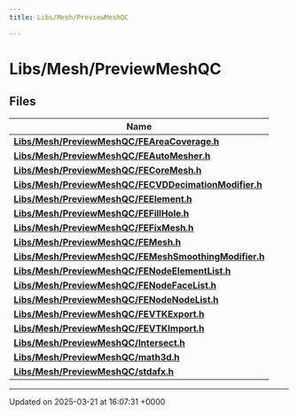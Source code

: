 ```yaml
---
title: Libs/Mesh/PreviewMeshQC

---
```


# Libs/Mesh/PreviewMeshQC



## Files

| Name           |
| -------------- |
| **[Libs/Mesh/PreviewMeshQC/FEAreaCoverage.h](../Files/FEAreaCoverage_8h.md#file-feareacoverage.h)**  |
| **[Libs/Mesh/PreviewMeshQC/FEAutoMesher.h](../Files/FEAutoMesher_8h.md#file-feautomesher.h)**  |
| **[Libs/Mesh/PreviewMeshQC/FECoreMesh.h](../Files/FECoreMesh_8h.md#file-fecoremesh.h)**  |
| **[Libs/Mesh/PreviewMeshQC/FECVDDecimationModifier.h](../Files/FECVDDecimationModifier_8h.md#file-fecvddecimationmodifier.h)**  |
| **[Libs/Mesh/PreviewMeshQC/FEElement.h](../Files/FEElement_8h.md#file-feelement.h)**  |
| **[Libs/Mesh/PreviewMeshQC/FEFillHole.h](../Files/FEFillHole_8h.md#file-fefillhole.h)**  |
| **[Libs/Mesh/PreviewMeshQC/FEFixMesh.h](../Files/FEFixMesh_8h.md#file-fefixmesh.h)**  |
| **[Libs/Mesh/PreviewMeshQC/FEMesh.h](../Files/FEMesh_8h.md#file-femesh.h)**  |
| **[Libs/Mesh/PreviewMeshQC/FEMeshSmoothingModifier.h](../Files/FEMeshSmoothingModifier_8h.md#file-femeshsmoothingmodifier.h)**  |
| **[Libs/Mesh/PreviewMeshQC/FENodeElementList.h](../Files/FENodeElementList_8h.md#file-fenodeelementlist.h)**  |
| **[Libs/Mesh/PreviewMeshQC/FENodeFaceList.h](../Files/FENodeFaceList_8h.md#file-fenodefacelist.h)**  |
| **[Libs/Mesh/PreviewMeshQC/FENodeNodeList.h](../Files/FENodeNodeList_8h.md#file-fenodenodelist.h)**  |
| **[Libs/Mesh/PreviewMeshQC/FEVTKExport.h](../Files/FEVTKExport_8h.md#file-fevtkexport.h)**  |
| **[Libs/Mesh/PreviewMeshQC/FEVTKImport.h](../Files/FEVTKImport_8h.md#file-fevtkimport.h)**  |
| **[Libs/Mesh/PreviewMeshQC/Intersect.h](../Files/Intersect_8h.md#file-intersect.h)**  |
| **[Libs/Mesh/PreviewMeshQC/math3d.h](../Files/math3d_8h.md#file-math3d.h)**  |
| **[Libs/Mesh/PreviewMeshQC/stdafx.h](../Files/stdafx_8h.md#file-stdafx.h)**  |






-------------------------------

Updated on 2025-03-21 at 16:07:31 +0000
